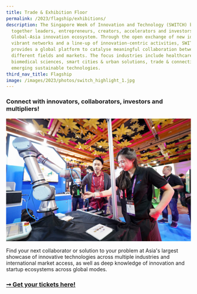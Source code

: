 ```yaml
---
title: Trade & Exhibition Floor
permalink: /2023/flagship/exhibitions/
description: The Singapore Week of Innovation and Technology (SWITCH) brings
  together leaders, entrepreneurs, creators, accelerators and investors from the
  Global-Asia innovation ecosystem. Through the open exchange of new ideas,
  vibrant networks and a line-up of innovation-centric activities, SWITCH
  provides a global platform to catalyse meaningful collaboration between
  different fields and markets. The focus industries include healthcare &
  biomedical sciences, smart cities & urban solutions, trade & connectivity, and
  emerging sustainable technologies.
third_nav_title: Flagship
image: /images/2023/photos/switch_highlight_1.jpg
---
```

### Connect with innovators, collaborators, investors and multipliers!

![SWITCH Exhibitions](/images/2023/switch_exhibitions.jpg)

Find your next collaborator or solution to your problem at Asia's largest showcase of innovative technologies across multiple industries and international market access, as well as deep knowledge of innovation and startup ecosystems across global modes.

### [➞ Get your tickets here!](/register)